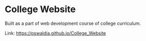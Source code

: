 # College Website 
Built as a part of web development course of college curriculum.

Link: https://pswaldia.github.io/College_Website
